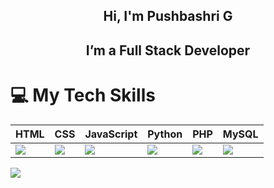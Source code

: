 <h2 align="center">Hi, I'm Pushbashri G</h2>

<h2 align="center"> I’m a Full Stack Developer </h2>

# 💻 My Tech Skills
| HTML | CSS | JavaScript | Python | PHP | MySQL |
|------|-----|------------|--------|-----|-------|
| <img src="https://img.icons8.com/color/48/000000/html-5.png"/> | <img src="https://img.icons8.com/color/48/000000/css3.png"/> | <img src="https://img.icons8.com/color/48/000000/javascript.png"/> | <img src="https://img.icons8.com/color/48/000000/python.png"/> | <img src="https://img.icons8.com/color/48/000000/php.png"/> | <img src="https://img.icons8.com/color/48/000000/mysql.png"/> |

[![](https://visitcount.itsvg.in/api?id=shrig0620&label=Profile%20Views&color=11&pretty=false)](https://visitcount.itsvg.in)
